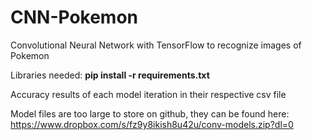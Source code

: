 # CNN-Pokemon

Convolutional Neural Network with TensorFlow to recognize images of Pokemon

Libraries needed: __pip install -r requirements.txt__

Accuracy results of each model iteration in their respective csv file

Model files are too large to store on github, they can be found here: https://www.dropbox.com/s/fz9y8ikish8u42u/conv-models.zip?dl=0
